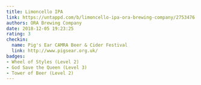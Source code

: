```yaml
---
title: Limoncello IPA
link: https://untappd.com/b/limoncello-ipa-ora-brewing-company/2753476
authors: ORA Brewing Company
date: 2018-12-05 19:23:25
rating: 3
checkin:
  name: Pig's Ear CAMRA Beer & Cider Festival
  link: http://www.pigsear.org.uk/
badges:
- Wheel of Styles (Level 2)
- God Save the Queen (Level 3)
- Tower of Beer (Level 2)
---
```

